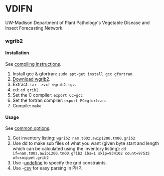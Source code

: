 VDIFN
=====

UW-Madison Department of Plant Pathology's Vegetable Disease and Insect Forecasting Network.

### wgrib2

#### Installation

See [compiling instructions](http://www.cpc.ncep.noaa.gov/products/wesley/wgrib2/compile_questions.html).

1. Install gcc & gfortran: `sudo apt-get install gcc gfortran`.
2. [Download wgrib2](http://www.ftp.cpc.ncep.noaa.gov/wd51we/wgrib2/wgrib2.tgz).
3. Extract: `tar -zvxf wgrib2.tgz`.
4. cd: `cd grib2`.
5. Set the C compiler: `export CC=gcc`
6. Set the fortran compiler: `export FC=gfortran`.
7. Compile: `make`

#### Usage

See [common options](http://www.cpc.ncep.noaa.gov/products/wesley/wgrib2/short_cmd_list.html).

1. Get inventory listing: `wgrib2 nam.t00z.awip1200.tm00.grib2`
2. Use dd to make sub files of what you want (given byte start and length which can be calculated using the inventory listing): `dd if=nam.t00z.awip1200.tm00.grib2 ibs=1 skip=934102 count=97535 of=snippet.grib2`
3. Use -[undefine](http://www.cpc.ncep.noaa.gov/products/wesley/wgrib2/undefine.html) to specify the grid constraints.
4. Use -[csv](http://www.cpc.ncep.noaa.gov/products/wesley/wgrib2/csv.html) for easy parsing in PHP.
